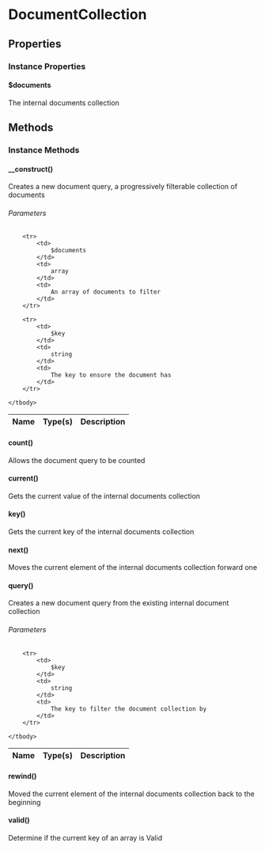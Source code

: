# DocumentCollection

## Properties
		
### Instance Properties

#### $documents
	
The internal documents collection
		
	

## Methods
		
### Instance Methods

#### __construct()
	
Creates a new document query, a progressively filterable collection of documents
			
###### Parameters

<table>
	<thead>
		<th>Name</th>
		<th>Type(s)</th>
		<th>Description</th>
	</thead>
	<tbody>
			
		<tr>
			<td>
				$documents
			</td>
			<td>
				array
			</td>
			<td>
				An array of documents to filter
			</td>
		</tr>
					
		<tr>
			<td>
				$key
			</td>
			<td>
				string
			</td>
			<td>
				The key to ensure the document has
			</td>
		</tr>
			
	</tbody>
</table>

	
#### count()
	
Allows the document query to be counted
			
#### current()
	
Gets the current value of the internal documents collection
			
#### key()
	
Gets the current key of the internal documents collection
			
#### next()
	
Moves the current element of the internal documents collection forward one
			
#### query()
	
Creates a new document query from the existing internal document collection
			
###### Parameters

<table>
	<thead>
		<th>Name</th>
		<th>Type(s)</th>
		<th>Description</th>
	</thead>
	<tbody>
			
		<tr>
			<td>
				$key
			</td>
			<td>
				string
			</td>
			<td>
				The key to filter the document collection by
			</td>
		</tr>
			
	</tbody>
</table>

	
#### rewind()
	
Moved the current element of the internal documents collection back to the beginning
			
#### valid()
	
Determine if the current key of an array is Valid
			
	

